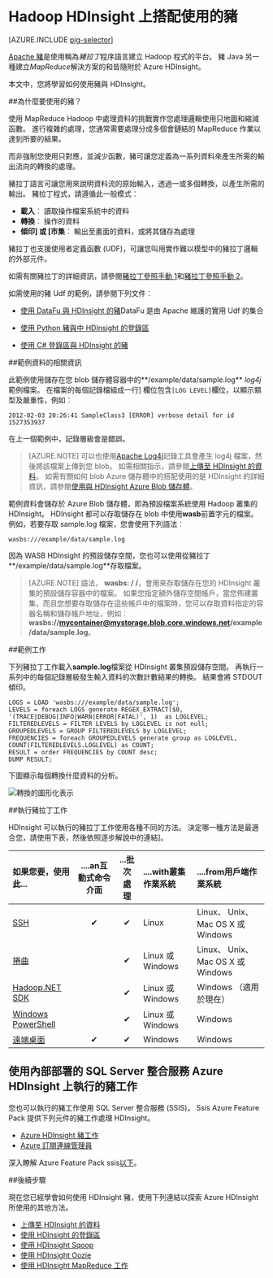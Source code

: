 <properties
   pageTitle="HDInsight 中使用 Hadoop 豬 |Microsoft Azure"
   description="瞭解如何使用 Hadoop 上 HDInsight 豬。"
   services="hdinsight"
   documentationCenter=""
   authors="Blackmist"
   manager="jhubbard"
   editor="cgronlun"
    tags="azure-portal"/>

<tags
   ms.service="hdinsight"
   ms.devlang="na"
   ms.topic="article"
   ms.tgt_pltfrm="na"
   ms.workload="big-data"
   ms.date="09/14/2016"
   ms.author="larryfr"/>

# <a name="use-pig-with-hadoop-on-hdinsight"></a>Hadoop HDInsight 上搭配使用的豬

[AZURE.INCLUDE [pig-selector](../../includes/hdinsight-selector-use-pig.md)]

[Apache 豬](http://pig.apache.org/)是使用稱為*豬拉丁*程序語言建立 Hadoop 程式的平台。 豬 Java 另一種建立*MapReduce*解決方案的和皆隨附於 Azure HDInsight。

本文中，您將學習如何使用豬與 HDInsight。

##<a id="why"></a>為什麼要使用的豬？

使用 MapReduce Hadoop 中處理資料的挑戰實作您處理邏輯使用只地圖和縮減函數。 進行複雜的處理，您通常需要處理分成多個會鏈結的 MapReduce 作業以達到所要的結果。

而非強制您使用只對應，並減少函數，豬可讓您定義為一系列資料來產生所需的輸出流向的轉換的處理。

豬拉丁語言可讓您用來說明資料流的原始輸入，透過一或多個轉換，以產生所需的輸出。 豬拉丁程式，請遵循此一般模式︰

- **載入**︰ 讀取操作檔案系統中的資料
- **轉換**︰ 操作的資料
- **傾印] 或 [市集**︰ 輸出至畫面的資料，或將其儲存為處理

豬拉丁也支援使用者定義函數 (UDF)，可讓您叫用實作難以模型中的豬拉丁邏輯的外部元件。

如需有關豬拉丁的詳細資訊，請參閱[豬拉丁參照手動 1](http://pig.apache.org/docs/r0.7.0/piglatin_ref1.html)和[豬拉丁參照手動 2](http://pig.apache.org/docs/r0.7.0/piglatin_ref2.html)。

如需使用的豬 Udf 的範例，請參閱下列文件︰

* [使用 DataFu 與 HDInsight 的豬](hdinsight-hadoop-use-pig-datafu-udf.md)DataFu 是由 Apache 維護的實用 Udf 的集合

* [使用 Python 豬與中 HDInsight 的登錄區](hdinsight-python.md)

* [使用 C# 登錄區與 HDInsight 的豬](hdinsight-hadoop-hive-pig-udf-dotnet-csharp.md)

##<a id="data"></a>範例資料的相關資訊

此範例使用儲存在您 blob 儲存體容器中的**/example/data/sample.log** *log4j*範例檔案。 在檔案的每個記錄檔組成一行] 欄位包含`[LOG LEVEL]`欄位，以顯示類型及嚴重性，例如︰

    2012-02-03 20:26:41 SampleClass3 [ERROR] verbose detail for id 1527353937

在上一個範例中，記錄層級會是錯誤。

> [AZURE.NOTE] 可以也使用[Apache Log4j](http://en.wikipedia.org/wiki/Log4j)記錄工具會產生 log4j 檔案，然後將該檔案上傳到您 blob。 如需相關指示，請參閱[上傳至 HDInsight 的資料](hdinsight-upload-data.md)。 如需有關如何 blob Azure 儲存體中的搭配使用的是 HDInsight 的詳細資訊，請參閱[使用與 HDInsight Azure Blob 儲存體](hdinsight-hadoop-use-blob-storage.md)。

範例資料會儲存於 Azure Blob 儲存體，即為預設檔案系統使用 Hadoop 叢集的 HDInsight。 HDInsight 都可以存取儲存在 blob 中使用**wasb**前置字元的檔案。 例如，若要存取 sample.log 檔案，您會使用下列語法︰

    wasbs:///example/data/sample.log

因為 WASB HDInsight 的預設儲存空間，您也可以使用從豬拉丁**/example/data/sample.log**存取檔案。

> [AZURE.NOTE] 語法， **wasbs: / /**，會用來存取儲存在您的 HDInsight 叢集的預設儲存容器中的檔案。 如果您指定額外儲存空間帳戶，當您佈建叢集，而且您想要存取儲存在這些帳戶中的檔案時，您可以存取資料指定的容器名稱和儲存帳戶地址，例如︰ **wasbs://mycontainer@mystorage.blob.core.windows.net/example/data/sample.log**。


##<a id="job"></a>範例工作

下列豬拉丁工作載入**sample.log**檔案從 HDInsight 叢集預設儲存空間。 再執行一系列中的每個記錄層級發生輸入資料的次數計數結果的轉換。 結果會將 STDOUT 傾印。

    LOGS = LOAD 'wasbs:///example/data/sample.log';
    LEVELS = foreach LOGS generate REGEX_EXTRACT($0, '(TRACE|DEBUG|INFO|WARN|ERROR|FATAL)', 1)  as LOGLEVEL;
    FILTEREDLEVELS = FILTER LEVELS by LOGLEVEL is not null;
    GROUPEDLEVELS = GROUP FILTEREDLEVELS by LOGLEVEL;
    FREQUENCIES = foreach GROUPEDLEVELS generate group as LOGLEVEL, COUNT(FILTEREDLEVELS.LOGLEVEL) as COUNT;
    RESULT = order FREQUENCIES by COUNT desc;
    DUMP RESULT;

下圖顯示每個轉換什麼資料的分析。

![轉換的圖形化表示][image-hdi-pig-data-transformation]

##<a id="run"></a>執行豬拉丁工作

HDInsight 可以執行的豬拉丁工作使用各種不同的方法。 決定哪一種方法是最適合您，請使用下表，然後依照逐步解說中的連結]。

| 如果您要，**使用此**...                                   | ....an**互動式**命令介面 | ...**批次處理** | ....with**叢集作業系統** | ....from**用戶端作業系統** |
|:--------------------------------------------------------------|:---------------------------:|:-----------------------:|:------------------------------------------|:-----------------------------------------|
| [SSH](hdinsight-hadoop-use-pig-ssh.md)                        |              ✔              |            ✔            | Linux                                     | Linux、 Unix、 Mac OS X 或 Windows        |
| [捲曲](hdinsight-hadoop-use-pig-curl.md)                      |           &nbsp;            |            ✔            | Linux 或 Windows                          | Linux、 Unix、 Mac OS X 或 Windows        |
| [Hadoop.NET SDK](hdinsight-hadoop-use-pig-dotnet-sdk.md) |           &nbsp;            |            ✔            | Linux 或 Windows                          | Windows （適用於現在）                        |
| [Windows PowerShell](hdinsight-hadoop-use-pig-powershell.md)  |           &nbsp;            |            ✔            | Linux 或 Windows                          | Windows                                  |
| [遠端桌面](hdinsight-hadoop-use-pig-remote-desktop.md)  |              ✔              |            ✔            | Windows                                   | Windows                                  |


## <a name="running-pig-jobs-on-azure-hdinsight-using-on-premises-sql-server-integration-services"></a>使用內部部署的 SQL Server 整合服務 Azure HDInsight 上執行的豬工作

您也可以執行的豬工作使用 SQL Server 整合服務 (SSIS)。 Ssis Azure Feature Pack 提供下列元件的豬工作處理 HDInsight。


- [Azure HDInsight 豬工作][pigtask]
- [Azure 訂閱連線管理員][connectionmanager]


深入瞭解 Azure Feature Pack ssis[以下][ssispack]。


##<a id="nextsteps"></a>後續步驟

現在您已經學會如何使用 HDInsight 豬，使用下列連結以探索 Azure HDInsight 所使用的其他方法。

* [上傳至 HDInsight 的資料][hdinsight-upload-data]
* [使用 HDInsight 的登錄區][hdinsight-use-hive]
* [使用 HDInsight Sqoop](hdinsight-use-sqoop.md)
* [使用 HDInsight Oozie](hdinsight-use-oozie.md)
* [使用 HDInsight MapReduce 工作][hdinsight-use-mapreduce]

[check]: ./media/hdinsight-use-pig/hdi.checkmark.png

[apachepig-home]: http://pig.apache.org/
[putty]: http://www.chiark.greenend.org.uk/~sgtatham/putty/download.html
[curl]: http://curl.haxx.se/
[pigtask]: http://msdn.microsoft.com/library/mt146781(v=sql.120).aspx
[connectionmanager]: http://msdn.microsoft.com/library/mt146773(v=sql.120).aspx
[ssispack]: http://msdn.microsoft.com/library/mt146770(v=sql.120).aspx

[hdinsight-storage]: hdinsight-use-blob-storage.md
[hdinsight-upload-data]: hdinsight-upload-data.md
[hdinsight-get-started]: ../hdinsight-get-started.md
[hdinsight-admin-powershell]: hdinsight-administer-use-powershell.md

[hdinsight-use-hive]: hdinsight-use-hive.md
[hdinsight-use-mapreduce]: hdinsight-use-mapreduce.md

[hdinsight-provision]: hdinsight-provision-clusters.md
[hdinsight-submit-jobs]: hdinsight-submit-hadoop-jobs-programmatically.md#mapreduce-sdk

[Powershell-install-configure]: ../powershell-install-configure.md

[powershell-start]: http://technet.microsoft.com/library/hh847889.aspx

[image-hdi-log4j-sample]: ./media/hdinsight-use-pig/HDI.wholesamplefile.png
[image-hdi-pig-data-transformation]: ./media/hdinsight-use-pig/HDI.DataTransformation.gif
[image-hdi-pig-powershell]: ./media/hdinsight-use-pig/hdi.pig.powershell.png
[image-hdi-pig-architecture]: ./media/hdinsight-use-pig/HDI.Pig.Architecture.png
